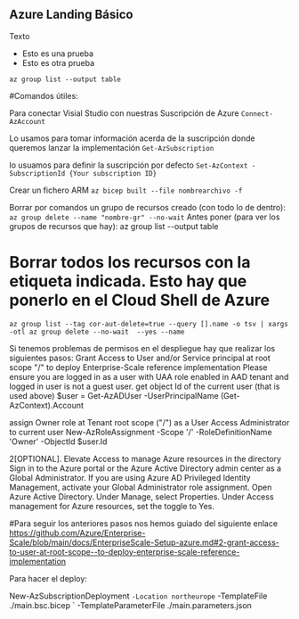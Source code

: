 ## Azure Landing Básico

Texto 

* Esto es una prueba
* Esto es otra prueba

`
az group list --output table
`

#Comandos útiles:

Para conectar Visial Studio con nuestras Suscripción de Azure
`Connect-AzAccount`

Lo usamos para tomar información acerda de la suscripción donde queremos lanzar la implementación
`Get-AzSubscription` 

lo usuamos para definir la suscripción por defecto
`Set-AzContext -SubscriptionId {Your subscription ID}` 

Crear un fichero ARM
`az bicep built --file nombrearchivo -f`


Borrar por comandos un grupo de recursos creado (con todo lo de dentro):
`az group delete --name "nombre-gr" --no-wait` 
Antes poner (para ver los grupos de recursos que hay): 
az group list --output table

# Borrar todos los recursos con la etiqueta indicada. Esto hay que ponerlo en el Cloud Shell de Azure
`az group list --tag cor-aut-delete=true --query [].name -o tsv | xargs -otl az group delete --no-wait  --yes --name`

Si tenemos problemas de permisos en el despliegue hay que realizar los siguientes pasos:
Grant Access to User and/or Service principal at root scope "/" to deploy Enterprise-Scale reference implementation Please ensure you are logged in as a user with UAA role enabled in AAD tenant and logged in user is not a guest user.
get object Id of the current user (that is used above)
$user = Get-AzADUser -UserPrincipalName (Get-AzContext).Account

assign Owner role at Tenant root scope ("/") as a User Access Administrator to current user
New-AzRoleAssignment -Scope '/' -RoleDefinitionName 'Owner' -ObjectId $user.Id

2[OPTIONAL]. Elevate Access to manage Azure resources in the directory Sign in to the Azure portal or the Azure Active Directory admin center as a Global Administrator. If you are using Azure AD Privileged Identity Management, activate your Global Administrator role assignment. Open Azure Active Directory. Under Manage, select Properties. Under Access management for Azure resources, set the toggle to Yes.

#Para seguir los anteriores pasos nos hemos guiado del siguiente enlace https://github.com/Azure/Enterprise-Scale/blob/main/docs/EnterpriseScale-Setup-azure.md#2-grant-access-to-user-at-root-scope--to-deploy-enterprise-scale-reference-implementation 


Para hacer el deploy: 

New-AzSubscriptionDeployment `
  -Location northeurope `
  -TemplateFile ./main.bsc.bicep `
  -TemplateParameterFile ./main.parameters.json



